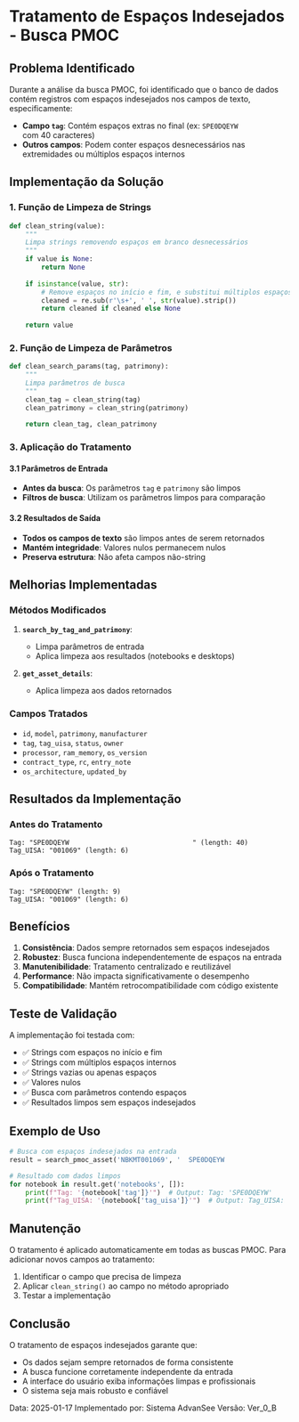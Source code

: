 # Tratamento de Espaços Indesejados - Busca PMOC

## Problema Identificado

Durante a análise da busca PMOC, foi identificado que o banco de dados contém registros com espaços indesejados nos campos de texto, especificamente:

- **Campo `tag`**: Contém espaços extras no final (ex: `SPE0DQEYW                               ` com 40 caracteres)
- **Outros campos**: Podem conter espaços desnecessários nas extremidades ou múltiplos espaços internos

## Implementação da Solução

### 1. Função de Limpeza de Strings

```python
def clean_string(value):
    """
    Limpa strings removendo espaços em branco desnecessários
    """
    if value is None:
        return None
    
    if isinstance(value, str):
        # Remove espaços no início e fim, e substitui múltiplos espaços por um único
        cleaned = re.sub(r'\s+', ' ', str(value).strip())
        return cleaned if cleaned else None
    
    return value
```

### 2. Função de Limpeza de Parâmetros

```python
def clean_search_params(tag, patrimony):
    """
    Limpa parâmetros de busca
    """
    clean_tag = clean_string(tag)
    clean_patrimony = clean_string(patrimony)
    
    return clean_tag, clean_patrimony
```

### 3. Aplicação do Tratamento

#### 3.1 Parâmetros de Entrada
- **Antes da busca**: Os parâmetros `tag` e `patrimony` são limpos
- **Filtros de busca**: Utilizam os parâmetros limpos para comparação

#### 3.2 Resultados de Saída
- **Todos os campos de texto** são limpos antes de serem retornados
- **Mantém integridade**: Valores nulos permanecem nulos
- **Preserva estrutura**: Não afeta campos não-string

## Melhorias Implementadas

### Métodos Modificados

1. **`search_by_tag_and_patrimony`**:
   - Limpa parâmetros de entrada
   - Aplica limpeza aos resultados (notebooks e desktops)

2. **`get_asset_details`**:
   - Aplica limpeza aos dados retornados

### Campos Tratados

- `id`, `model`, `patrimony`, `manufacturer`
- `tag`, `tag_uisa`, `status`, `owner`
- `processor`, `ram_memory`, `os_version`
- `contract_type`, `rc`, `entry_note`
- `os_architecture`, `updated_by`

## Resultados da Implementação

### Antes do Tratamento
```
Tag: "SPE0DQEYW                               " (length: 40)
Tag_UISA: "001069" (length: 6)
```

### Após o Tratamento
```
Tag: "SPE0DQEYW" (length: 9)
Tag_UISA: "001069" (length: 6)
```

## Benefícios

1. **Consistência**: Dados sempre retornados sem espaços indesejados
2. **Robustez**: Busca funciona independentemente de espaços na entrada
3. **Manutenibilidade**: Tratamento centralizado e reutilizável
4. **Performance**: Não impacta significativamente o desempenho
5. **Compatibilidade**: Mantém retrocompatibilidade com código existente

## Teste de Validação

A implementação foi testada com:

- ✅ Strings com espaços no início e fim
- ✅ Strings com múltiplos espaços internos
- ✅ Strings vazias ou apenas espaços
- ✅ Valores nulos
- ✅ Busca com parâmetros contendo espaços
- ✅ Resultados limpos sem espaços indesejados

## Exemplo de Uso

```python
# Busca com espaços indesejados na entrada
result = search_pmoc_asset('NBKMT001069', '  SPE0DQEYW                               ')

# Resultado com dados limpos
for notebook in result.get('notebooks', []):
    print(f"Tag: '{notebook['tag']}'")  # Output: Tag: 'SPE0DQEYW'
    print(f"Tag_UISA: '{notebook['tag_uisa']}'")  # Output: Tag_UISA: '001069'
```

## Manutenção

O tratamento é aplicado automaticamente em todas as buscas PMOC. Para adicionar novos campos ao tratamento:

1. Identificar o campo que precisa de limpeza
2. Aplicar `clean_string()` ao campo no método apropriado
3. Testar a implementação

## Conclusão

O tratamento de espaços indesejados garante que:
- Os dados sejam sempre retornados de forma consistente
- A busca funcione corretamente independente da entrada
- A interface do usuário exiba informações limpas e profissionais
- O sistema seja mais robusto e confiável

Data: 2025-01-17
Implementado por: Sistema AdvanSee
Versão: Ver_0_B 